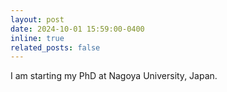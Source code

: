 ```yaml
---
layout: post
date: 2024-10-01 15:59:00-0400
inline: true
related_posts: false
---
```


I am starting my PhD at Nagoya University, Japan.
